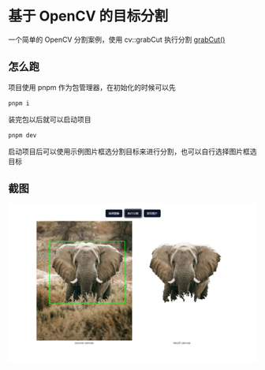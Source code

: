 # 基于 OpenCV 的目标分割

一个简单的 OpenCV 分割案例，使用 cv::grabCut 执行分割 [grabCut()](https://docs.opencv.org/3.4/d7/d1b/group__imgproc__misc.html#ga909c1dda50efcbeaa3ce126be862b37f)

## 怎么跑

项目使用 pnpm 作为包管理器，在初始化的时候可以先

```bash
pnpm i
```

装完包以后就可以启动项目

```bash
pnpm dev
```

启动项目后可以使用示例图片框选分割目标来进行分割，也可以自行选择图片框选目标

## 截图

![example](public/screenshot.jpg)
